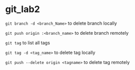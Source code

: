 # git_lab2

`git branch -d <branch_Name>`
to delete branch locally


`git push origin :<branch_name>`
to delete branch remotely

`git tag`
to list all tags

`git tag -d <tag_name>`
to delete tag locally

`git push --delete origin <tagname>`
to delete tag remotely

